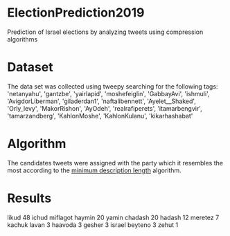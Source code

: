 # ElectionPrediction2019
Prediction of Israel elections by analyzing tweets using compression algorithms

# Dataset
The data set was collected using tweepy searching for the following tags:
'netanyahu', 'gantzbe', 'yairlapid', 'moshefeiglin', 'GabbayAvi', 'ishmuli',
'AvigdorLiberman', 'giladerdan1', 'naftalibennett', 'Ayelet__Shaked', 'Orly_levy', 'MakorRishon',
'AyOdeh', 'realrafiperets', 'itamarbengvir', 'tamarzandberg', 'KahlonMoshe', 'KahlonKulanu', 'kikarhashabat'

# Algorithm 
The candidates tweets were assigned with the party which it resembles the most according to the [minimum description length](https://en.wikipedia.org/wiki/Minimum_description_length) algorithm.

# Results
likud 48
ichud miflagot haymin 20
yamin chadash 20
hadash 12
meretez 7
kachuk lavan 3 
haavoda 3
gesher 3
israel beyteno 3
zehut 1
